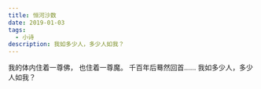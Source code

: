 ```yaml
---
title: 恒河沙数
date: 2019-01-03
tags:
  - 小诗
description: 我如多少人，多少人如我？
---
```


我的体内住着一尊佛，
也住着一尊魔。
千百年后蓦然回首……
我如多少人，多少人如我？